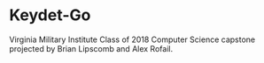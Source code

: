 # Keydet-Go
Virginia Military Institute Class of 2018 Computer Science capstone projected by Brian Lipscomb and Alex Rofail.
